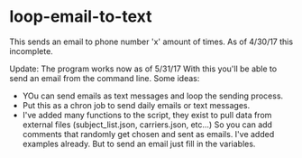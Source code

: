 # loop-email-to-text
This sends an email to phone number 'x' amount of times.
As of 4/30/17 this incomplete.

Update: The program works now as of 5/31/17
With this you'll be able to send an email from the command line.
Some ideas:
  - YOu can send emails as text messages and loop the sending process.
  - Put this as a chron job to send daily emails or text messages.
  - I've added many functions to the script, they exist to pull data from external files (subject_list.json, carriers.json, etc...) So you can add comments that randomly get chosen and sent as emails. I've added examples already.
But to send an email just fill in the variables.
